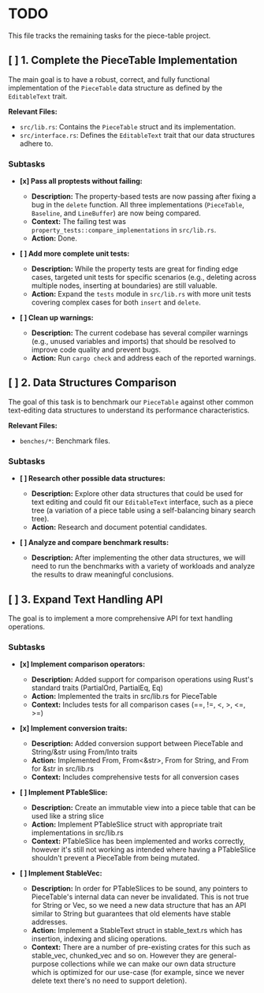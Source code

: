 # TODO

This file tracks the remaining tasks for the piece-table project.

## [ ] 1. Complete the PieceTable Implementation

The main goal is to have a robust, correct, and fully functional implementation of the `PieceTable` data structure as defined by the `EditableText` trait.

**Relevant Files:**
*   `src/lib.rs`: Contains the `PieceTable` struct and its implementation.
*   `src/interface.rs`: Defines the `EditableText` trait that our data structures adhere to.

### Subtasks

*   **[x] Pass all proptests without failing:**
    *   **Description:** The property-based tests are now passing after fixing a bug in the `delete` function. All three implementations (`PieceTable`, `Baseline`, and `LineBuffer`) are now being compared.
    *   **Context:** The failing test was `property_tests::compare_implementations` in `src/lib.rs`.
    *   **Action:** Done.

*   **[ ] Add more complete unit tests:**
    *   **Description:** While the property tests are great for finding edge cases, targeted unit tests for specific scenarios (e.g., deleting across multiple nodes, inserting at boundaries) are still valuable.
    *   **Action:** Expand the `tests` module in `src/lib.rs` with more unit tests covering complex cases for both `insert` and `delete`.

*   **[ ] Clean up warnings:**
    *   **Description:** The current codebase has several compiler warnings (e.g., unused variables and imports) that should be resolved to improve code quality and prevent bugs.
    *   **Action:** Run `cargo check` and address each of the reported warnings.

## [ ] 2. Data Structures Comparison

The goal of this task is to benchmark our `PieceTable` against other common text-editing data structures to understand its performance characteristics.

**Relevant Files:**
*   `benches/*`: Benchmark files.

### Subtasks

*   **[ ] Research other possible data structures:**
    *   **Description:** Explore other data structures that could be used for text editing and could fit our `EditableText` interface, such as a piece tree (a variation of a piece table using a self-balancing binary search tree).
    *   **Action:** Research and document potential candidates.

*   **[ ] Analyze and compare benchmark results:**
    *   **Description:** After implementing the other data structures, we will need to run the benchmarks with a variety of workloads and analyze the results to draw meaningful conclusions.

## [ ] 3. Expand Text Handling API

The goal is to implement a more comprehensive API for text handling operations.

### Subtasks

*   **[x] Implement comparison operators:**
    *   **Description:** Added support for comparison operations using Rust's standard traits (PartialOrd, PartialEq, Eq)
    *   **Action:** Implemented the traits in src/lib.rs for PieceTable
    *   **Context:** Includes tests for all comparison cases (==, !=, <, >, <=, >=)

*   **[x] Implement conversion traits:**
    *   **Description:** Added conversion support between PieceTable and String/&str using From/Into traits
    *   **Action:** Implemented From<String>, From<&str>, From<PieceTable> for String, and From<PieceTable> for &str in src/lib.rs
    *   **Context:** Includes comprehensive tests for all conversion cases

*   **[ ] Implement PTableSlice:**
    *   **Description:** Create an immutable view into a piece table that can be used like a string slice
    *   **Action:** Implement PTableSlice struct with appropriate trait implementations in src/lib.rs
    *   **Context:** PTableSlice has been implemented and works correctly, however it's still not working as intended where having a PTableSlice shouldn't prevent a PieceTable from being mutated.

*   **[ ] Implement StableVec:**
    *   **Description:** In order for PTableSlices to be sound, any pointers to PieceTable's internal data can never be invalidated. This is not true for String or Vec<u8>, so we need a new data structure that has an API similar to String but guarantees that old elements have stable addresses.
    *   **Action:** Implement a StableText struct in stable_text.rs which has insertion, indexing and slicing operations.
    *   **Context:** There are a number of pre-existing crates for this such as stable_vec, chunked_vec and so on. However they are general-purpose collections while we can make our own data structure which is optimized for our use-case (for example, since we never delete text there's no need to support deletion).
